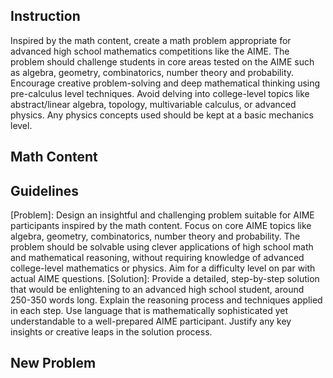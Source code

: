 ## Instruction
Inspired by the math content, create a math problem appropriate for advanced high school mathematics competitions like the AIME. The problem should challenge students in core areas tested on the AIME such as algebra, geometry, combinatorics, number theory and probability. Encourage creative problem-solving and deep mathematical thinking using pre-calculus level techniques. Avoid delving into college-level topics like abstract/linear algebra, topology, multivariable calculus, or advanced physics. Any physics concepts used should be kept at a basic mechanics level.

## Math Content
<EXTRACT>

## Guidelines 
[Problem]: Design an insightful and challenging problem suitable for AIME participants inspired by the math content. Focus on core AIME topics like algebra, geometry, combinatorics, number theory and probability. The problem should be solvable using clever applications of high school math and mathematical reasoning, without requiring knowledge of advanced college-level mathematics or physics. Aim for a difficulty level on par with actual AIME questions.
[Solution]: Provide a detailed, step-by-step solution that would be enlightening to an advanced high school student, around 250-350 words long. Explain the reasoning process and techniques applied in each step. Use language that is mathematically sophisticated yet understandable to a well-prepared AIME participant. Justify any key insights or creative leaps in the solution process.

## New Problem
